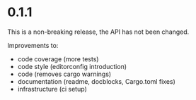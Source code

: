 # 0.1.1

This is a non-breaking release, the API has not been changed.

Improvements to:

- code coverage (more tests)
- code style (editorconfig introduction)
- code (removes cargo warnings)
- documentation (readme, docblocks, Cargo.toml fixes)
- infrastructure (ci setup)